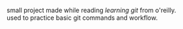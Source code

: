 small project made while reading *learning git* from o'reilly.  
used to practice basic git commands and workflow.  
